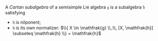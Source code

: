 A *Cartan subalgebra* of a semisimple Lie algebra $\mathfrak{g}$ is a subalgebra $\mathfrak{h}$ satisfying

- $\mathfrak{h}$ is nilponent;
- $\mathfrak{h}$ is its own normalizer: $\\{ X \in \mathfrak{g} \\,:\\, [X, \mathfrak{h}] \subseteq \mathfrak{h} \\} = \mathfrak{h}$
